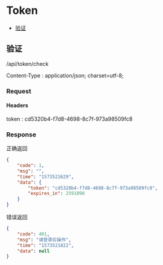 # Token
* [验证](#验证)

## 验证
/api/token/check

Content-Type : application/json; charset=utf-8;

### Request
#### Headers
token : cd5320b4-f7d8-4698-8c7f-973a98509fc8

### Response
正确返回
```json
{
    "code": 1,
    "msg": "",
    "time": "1573521629",
    "data": {
        "token": "cd5320b4-f7d8-4698-8c7f-973a98509fc8",
        "expires_in": 2591098
    }
}
```
错误返回
```json
{
    "code": 401,
    "msg": "请登录后操作",
    "time": "1573521822",
    "data": null
}
```
